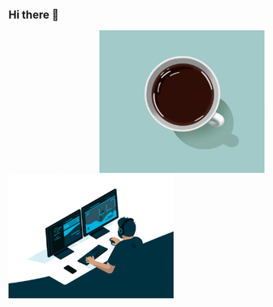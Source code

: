 ## Hi there 👋

<div align="right">
  <img src="gif.gif" width="325px">
</div>

<img src="banner_codding.gif" width="325px">




<!--
**RobsonLF/RobsonLF** is a ✨ _special_ ✨ repository because its `README.md` (this file) appears on your GitHub profile.

Here are some ideas to get you started:

- 🔭 I’m currently working on ...
- 🌱 I’m currently learning ...
- 👯 I’m looking to collaborate on ...
- 🤔 I’m looking for help with ...
- 💬 Ask me about ...
- 📫 How to reach me: ...
- 😄 Pronouns: ...
- ⚡ Fun fact: ...
-->
